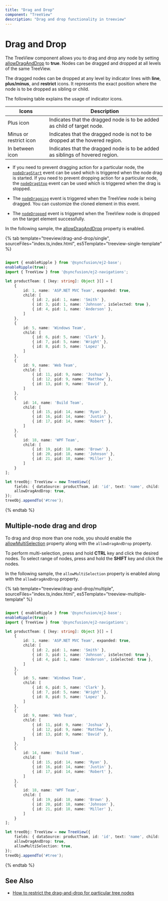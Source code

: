 ```yaml
---
title: "Drag and Drop"
component: "TreeView"
description: "Drag and drop functionality in treeview"
---
```


# Drag and Drop

The TreeView component allows you to drag and drop any node by setting [allowDragAndDrop](../api/treeview#allowdraganddrop)&nbsp;to **true**. Nodes can be dragged and dropped at all levels of the same TreeView.

The dragged nodes can be dropped at any level by indicator lines with **line**, **plus/minus**, and **restrict** icons. It represents the exact position where the node is to be dropped as sibling or child.

The following table explains the usage of indicator icons.

| Icons | Description |
|------|-------------|
| Plus icon | Indicates that the dragged node is to be added as child of target node. |
| Minus or restrict icon |Indicates that the dragged node is not to be dropped at the hovered region. |
| In between icon | Indicates that the dragged node is to be added as siblings of hovered region. |

* If you need to prevent dragging action for a particular node, the [`nodeDragStart`](../api/treeview#nodedragstart) event can be used which is triggered when the node drag is started. If you need to prevent dropping action for a particular node, the [`nodeDragStop`](../api/treeview#nodedragstop) event can be used which is triggered when the drag is stopped.

* The [`nodeDragging`](../api/treeview#nodedragging) event is triggered when the TreeView node is being dragged. You can customize the cloned element in this event.

* The [`nodeDropped`](../api/treeview#nodedropped) event is triggered when the TreeView node is dropped on the target element successfully.

In the following sample, the [allowDragAndDrop](../api/treeview#allowdraganddrop) property is enabled.

{% tab template="treeview/drag-and-drop/single", sourceFiles="index.ts,index.html", es5Template="treeview-single-template" %}

```typescript

import { enableRipple } from '@syncfusion/ej2-base';
enableRipple(true);
import { TreeView } from '@syncfusion/ej2-navigations';

let productTeam: { [key: string]: Object }[] = [
    {
        id: 1, name: 'ASP.NET MVC Team', expanded: true,
        child: [
            { id: 2, pid: 1, name: 'Smith' },
            { id: 3, pid: 1, name: 'Johnson', isSelected: true },
            { id: 4, pid: 1, name: 'Anderson' },
        ]
    },
    {
        id: 5, name: 'Windows Team',
        child: [
            { id: 6, pid: 5, name: 'Clark' },
            { id: 7, pid: 5, name: 'Wright' },
            { id: 8, pid: 5, name: 'Lopez' },
        ]
    },
    {
        id: 9, name: 'Web Team',
        child: [
            { id: 11, pid: 9, name: 'Joshua' },
            { id: 12, pid: 9, name: 'Matthew' },
            { id: 13, pid: 9, name: 'David' },
        ]
    },
    {
        id: 14, name: 'Build Team',
        child: [
            { id: 15, pid: 14, name: 'Ryan' },
            { id: 16, pid: 14, name: 'Justin' },
            { id: 17, pid: 14, name: 'Robert' },
        ]
    },
    {
        id: 18, name: 'WPF Team',
        child: [
            { id: 19, pid: 18, name: 'Brown' },
            { id: 20, pid: 18, name: 'Johnson' },
            { id: 21, pid: 18, name: 'Miller' },
        ]
    }
];

let treeObj: TreeView = new TreeView({
    fields: { dataSource: productTeam, id: 'id', text: 'name', child: 'child', selected: 'isSelected' },
    allowDragAndDrop: true,
});
treeObj.appendTo('#tree');

```

{% endtab %}

## Multiple-node drag and drop

To drag and drop more than one node, you should enable the [allowMultiSelection](../api/treeview#allowmultiselection) property along with the `allowDragAndDrop` property.

To perform multi-selection, press and hold **CTRL** key and click the desired nodes. To select range of nodes, press and hold the **SHIFT** key and click the nodes.

In the following sample,  the `allowMultiSelection` property is  enabled along with the `allowDragAndDrop` property.

{% tab template="treeview/drag-and-drop/multiple", sourceFiles="index.ts,index.html", es5Template="treeview-multiple-template" %}

```typescript

import { enableRipple } from '@syncfusion/ej2-base';
enableRipple(true);
import { TreeView } from '@syncfusion/ej2-navigations';

let productTeam: { [key: string]: Object }[] = [
    {
        id: 1, name: 'ASP.NET MVC Team', expanded: true,
        child: [
            { id: 2, pid: 1, name: 'Smith' },
            { id: 3, pid: 1, name: 'Johnson', isSelected: true },
            { id: 4, pid: 1, name: 'Anderson', isSelected: true },
        ]
    },
    {
        id: 5, name: 'Windows Team',
        child: [
            { id: 6, pid: 5, name: 'Clark' },
            { id: 7, pid: 5, name: 'Wright' },
            { id: 8, pid: 5, name: 'Lopez' },
        ]
    },
    {
        id: 9, name: 'Web Team',
        child: [
            { id: 11, pid: 9, name: 'Joshua' },
            { id: 12, pid: 9, name: 'Matthew' },
            { id: 13, pid: 9, name: 'David' },
        ]
    },
    {
        id: 14, name: 'Build Team',
        child: [
            { id: 15, pid: 14, name: 'Ryan' },
            { id: 16, pid: 14, name: 'Justin' },
            { id: 17, pid: 14, name: 'Robert' },
        ]
    },
    {
        id: 18, name: 'WPF Team',
        child: [
            { id: 19, pid: 18, name: 'Brown' },
            { id: 20, pid: 18, name: 'Johnson' },
            { id: 21, pid: 18, name: 'Miller' },
        ]
    }
];

let treeObj: TreeView = new TreeView({
    fields: { dataSource: productTeam, id: 'id', text: 'name', child: 'child', selected: 'isSelected' },
    allowDragAndDrop: true,
    allowMultiSelection: true,
});
treeObj.appendTo('#tree');

```

{% endtab %}

## See Also

* [How to restrict the drag-and-drop for particular tree nodes](./how-to/restrict-the-drag-and-drop-for-particular-tree-nodes)
